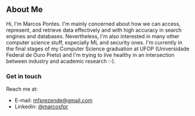 ## About Me

Hi, I'm Marcos Pontes. I'm mainly concerned about how we can access, represent, and retrieve data effectively and with high accuracy in search engines and databases. Nevertheless, I'm also interested in many other computer science stuff, especially ML and security ones. I'm currently in the final stages of my Computer Science graduation at UFOP (Universidade Federal de Ouro Preto) and I'm trying to live healthy in an intersection between industry and academic research :-).

### Get in touch

Reach me at:

- E-mail: <mfprezende@gmail.com>
- Linkedin: [@marcosfpr](https://linkedin.com/in/marcosfpr)



